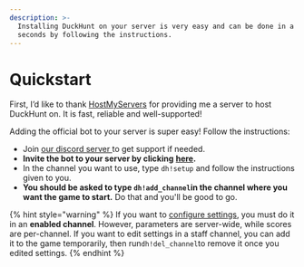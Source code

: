 ```yaml
---
description: >-
  Installing DuckHunt on your server is very easy and can be done in a matter of
  seconds by following the instructions.
---
```


# Quickstart

First, I’d like to thank [HostMyServers](https://www.hostmyservers.fr/) for providing me a server to host DuckHunt on. It is fast, reliable and well-supported!

Adding the official bot to your server is super easy! Follow the instructions:

* Join [our discord server ](https://discord.gg/2BksEkV)to get support if needed. 
* **Invite the bot to your server by clicking** [**here**](https://discordapp.com/api/oauth2/authorize?client_id=187636051135823872&permissions=70646849&scope=bot)**.**
* In the channel you want to use, type `dh!setup` and follow the instructions given to you.
* **You should be asked to type `dh!add_channel`in the channel where you want the game to start.** Do that and you'll be good to go.

{% hint style="warning" %}
If you want to [configure settings](edit-settings-settings-list.md), you must do it in an **enabled channel**. However, parameters are server-wide, while scores are per-channel. If you want to edit settings in a staff channel, you can add it to the game temporarily, then run`dh!del_channel`to remove it once you edited settings.
{% endhint %}



